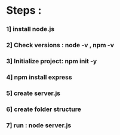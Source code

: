 # Steps :
### 1] install node.js 
### 2] Check versions : node -v , npm -v 
### 3] Initialize project:  npm init -y
### 4] npm install express
### 5] create server.js
### 6] create folder structure
### 7] run : node server.js



